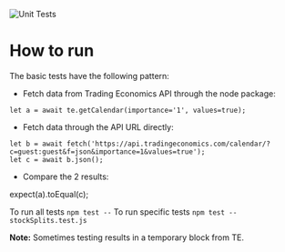 ![Unit Tests](https://github.com/tradingeconomics/tradingeconomics-js/actions/workflows/tests.yml/badge.svg) 

# How to run

The basic tests have the following pattern: 

* Fetch data from Trading Economics API through the node package:

`let a = await te.getCalendar(importance='1', values=true);`

* Fetch data through the API URL directly:

`let b = await fetch('https://api.tradingeconomics.com/calendar/?c=guest:guest&f=json&importance=1&values=true');`  
`let c = await b.json();`

* Compare the 2 results:

expect(a).toEqual(c);

To run all tests `npm test --`
To run specific tests `npm test -- stockSplits.test.js`


**Note:** Sometimes testing results in a temporary block from TE.